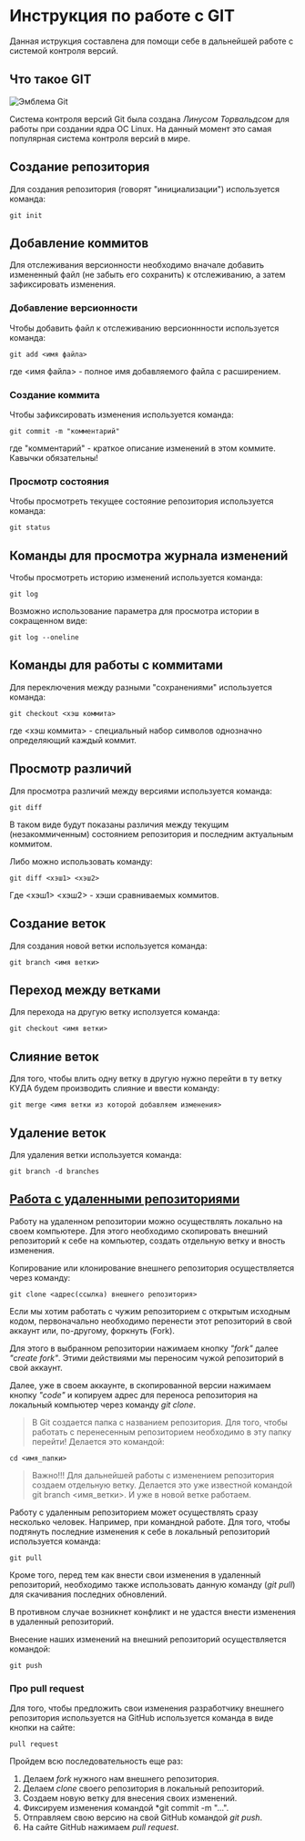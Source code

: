 # **Инструкция по работе с GIT**

Данная иструкция составлена для помощи себе в дальнейшей работе с системой контроля версий.

## Что такое GIT

![Эмблема Git](git.JPG)

Система контроля версий Git была создана *Линусом Торвальдсом* для работы при создании ядра ОС Linux. На данный момент это самая популярная система контроля версий в мире.

## Создание репозитория

Для создания репозитория (говорят "инициализации") используется команда:

    git init

## Добавление коммитов

Для отслеживания версионности необходимо вначале добавить измененный файл (не забыть его сохранить) к отслеживанию, а затем зафиксировать изменения.

### Добавление версионности

Чтобы добавить файл к отслеживанию версионнности используется команда:

    git add <имя файла>

где <имя файла> - полное имя добавляемого файла с расширением.

### Создание коммита

Чтобы зафиксировать изменения используется команда:

    git commit -m "комментарий"

где "комментарий" - краткое описание изменений в этом коммите. Кавычки обязательны!

### Просмотр состояния

Чтобы просмотреть текущее состояние репозитория используется команда:

    git status

## Команды для просмотра журнала изменений

Чтобы просмотреть историю изменений используется команда:

    git log

Возможно использование параметра для просмотра истории в сокращенном виде:

    git log --oneline

## Команды для работы с коммитами

Для переключения между разными "сохранениями" используется команда:

    git checkout <хэш коммита>

где <хэш коммита> - специальный набор символов однозначно определяющий каждый коммит.

## Просмотр различий

Для просмотра различий между версиями используется команда:

    git diff

В таком виде будут показаны различия между текущим (незакоммиченным) состоянием репозитория и последним актуальным коммитом.

Либо можно использовать команду:

    git diff <хэш1> <хэш2>

Где <хэш1> <хэш2> - хэши сравниваемых коммитов.

## Создание веток

Для создания новой ветки используется команда:

    git branch <имя ветки>

## Переход между ветками

Для перехода на другую ветку исползуется команда:

    git checkout <имя ветки>

## Слияние веток

Для того, чтобы влить одну ветку в другую нужно перейти в ту ветку КУДА будем производить слияние и ввести команду:

    git merge <имя ветки из которой добавляем изменения>

## Удаление веток

Для удаления ветки используется команда:
    
    git branch -d branches

## <u>Работа с удаленными репозиториями</u>

Работу на удаленном репозитории можно осуществлять локально на своем компьютере. Для этого необходимо скопировать внешний репозиторий к себе на компьютер, создать отдельную ветку и вность изменения.

Копирование или клонирование внешнего репозитория осуществляется через команду:

    git clone <адрес(ссылка) внешнего репозитория>

Если мы хотим работать с чужим репозиторием с открытым исходным кодом, первоначально необходимо перенести этот репозиторий в свой аккаунт или, по-другому, форкнуть (Fork).

Для этого в выбранном репозитории нажимаем кнопку *"fork"* далее *"create fork"*. Этими действиями мы переносим чужой репозиторий в свой аккаунт.

Далее, уже в своем аккаунте, в скопированной версии нажимаем кнопку *"code"* и копируем адрес для переноса репозитория на локальный компьютер через команду *git clone*.

> В Git создается папка с названием репозитория. Для того, чтобы работать с перенесенным репозиторием необходимо в эту папку перейти! Делается это командой:

    cd <имя_папки>

> Важно!!! Для дальнейшей работы с изменением репозитория создаем отдельную ветку. Делается это уже известной командой git branch <имя_ветки>. И уже в новой ветке работаем. 

Работу с удаленным репозиторием может осуществлять сразу несколько человек. Например, при командной работе. Для того, чтобы подтянуть последние изменения к себе в локальный репозиторий используется команда:

    git pull

Кроме того, перед тем как внести свои изменения в удаленный репозиторий, необходимо также использовать данную команду (*git pull*) для скачивания последних обновлений. 

В противном случае возникнет конфликт и не удастся внести изменения в удаленный репозиторий.

Внесение наших изменений на внешний репозиторий осуществляется командой:

    git push

### Про pull request

Для того, чтобы предложить свои изменения разработчику внешнего репозитория используется на GitHub используется команда в виде кнопки на сайте:

    pull request

Пройдем всю последовательность еще раз:

1. Делаем *fork* нужного нам внешнего репозитория.
2. Делаем *clone* своего репозитория в локальный репозиторий.
3. Создаем новую ветку для внесения своих изменений.
4. Фиксируем изменения командой *git commit -m "...".
5. Отправляем свою версию на свой GitHub командой *git push*.
6. На сайте GitHub нажимаем *pull request*.




